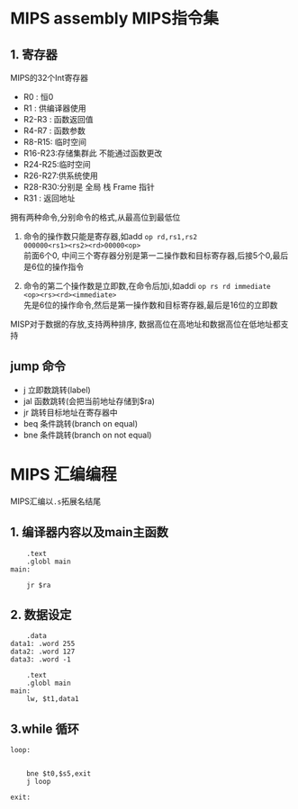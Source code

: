 # MIPS assembly MIPS指令集

## 1. 寄存器
MIPS的32个Int寄存器  
* R0 : 恒0
* R1 : 供编译器使用
* R2-R3 : 函数返回值
* R4-R7 : 函数参数
* R8-R15: 临时空间
* R16-R23:存储集群此 不能通过函数更改
* R24-R25:临时空间
* R26-R27:供系统使用
* R28-R30:分别是 全局  栈  Frame 指针
* R31 : 返回地址
  
拥有两种命令,分别命令的格式,从最高位到最低位    
1. 命令的操作数只能是寄存器,如add
   `op rd,rs1,rs2`  
   `000000<rs1><rs2><rd>00000<op>`  
   前面6个0, 中间三个寄存器分别是第一二操作数和目标寄存器,后接5个0,最后是6位的操作指令  
   
2. 命令的第二个操作数是立即数,在命令后加i,如addi
    `op rs rd immediate`  
    `<op><rs><rd><immediate>`  
    先是6位的操作命令,然后是第一操作数和目标寄存器,最后是16位的立即数  



MISP对于数据的存放,支持两种排序, 数据高位在高地址和数据高位在低地址都支持

## jump 命令

* j     立即数跳转(label)
* jal   函数跳转(会把当前地址存储到$ra)
* jr    跳转目标地址在寄存器中
* beq   条件跳转(branch on equal)
* bne   条件跳转(branch on not equal)

# MIPS 汇编编程
MIPS汇编以`.s`拓展名结尾  

## 1. 编译器内容以及main主函数

```
    .text
    .globl main
main:

    jr $ra
```

## 2. 数据设定

```
    .data
data1: .word 255
data2: .word 127
data3: .word -1

    .text
    .globl main
main: 
    lw, $t1,data1
```

## 3.while 循环

```
loop:   


    bne $t0,$s5,exit
    j loop

exit:
```